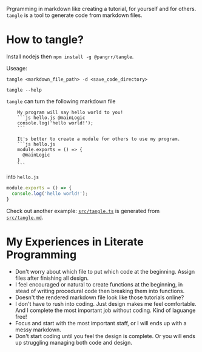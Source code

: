 Prgramming in markdown like creating a tutorial, for yourself and for others. `tangle` is a tool to generate code from markdown files.

# How to tangle?
Install nodejs then `npm install -g @pangrr/tangle`.

Useage:
```
tangle <markdown_file_path> -d <save_code_directory>
```
```
tangle --help
```
`tangle` can turn the following markdown file

        My program will say hello world to you!
        ```js hello.js @mainLogic
        console.log('hello world!');
        ```

        It's better to create a module for others to use my program.
        ```js hello.js
        module.exports = () => {
          @mainLogic
        }
        ```

into `hello.js`
```js
module.exports = () => {
  console.log('hello world!');
}
```

Check out another example: [`src/tangle.ts`]() is generated from [`src/tangle.md`]().




# My Experiences in Literate Programming
- Don't worry about which file to put which code at the beginning. Assign files after finishing all design.
- I feel encouraged or natural to create functions at the beginning, in stead of writing procedural code then breaking them into functions.
- Doesn't the rendered markdown file look like those tutorials online?
- I don't have to rush into coding. Just design makes me feel comfortable. And I complete the most important job without coding. Kind of laguange free!
- Focus and start with the most important staff, or I will ends up with a messy markdown.
- Don't start coding until you feel the design is complete. Or you will ends up struggling managing both code and design.
